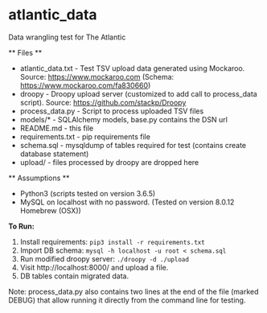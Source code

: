 # atlantic_data
Data wrangling test for The Atlantic

** Files **
- atlantic_data.txt - Test TSV upload data generated using Mockaroo. Source: https://www.mockaroo.com (Schema: https://www.mockaroo.com/fa830660)
- droopy - Droopy upload server (customized to add call to process_data script). Source: https://github.com/stackp/Droopy
- process_data.py - Script to process uploaded TSV files
- models/* - SQLAlchemy models, base.py contains the DSN url
- README.md - this file
- requirements.txt - pip requirements file
- schema.sql - mysqldump of tables required for test (contains create database statement)
- upload/ - files processed by droopy are dropped here

** Assumptions **
- Python3 (scripts tested on version 3.6.5)
- MySQL on localhost with no password. (Tested on version 8.0.12 Homebrew (OSX))


**To Run:**
1. Install requirements: `pip3 install -r requirements.txt`
2. Import DB schema: `mysql -h localhost -u root < schema.sql`
3. Run modified droopy server: `./droopy -d ./upload`
4. Visit http://localhost:8000/ and upload a file.
5. DB tables contain migrated data.

Note: process_data.py also contains two lines at the end of the file (marked DEBUG) that allow running it directly from the command line for testing.